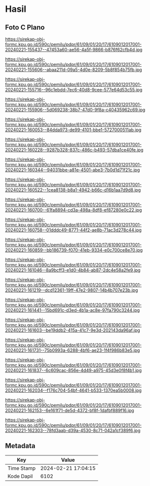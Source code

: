 # Hasil

## Foto C Plano

https://sirekap-obj-formc.kpu.go.id/590c/pemilu/pdpr/61/09/01/20/17/6109012017001-20240221-155437--47453a60-ae56-4a5f-9866-b876f62cfb4d.jpg

https://sirekap-obj-formc.kpu.go.id/590c/pemilu/pdpr/61/09/01/20/17/6109012017001-20240221-155606--abaa211d-09a5-4d0e-8209-5b8f854b75fb.jpg

https://sirekap-obj-formc.kpu.go.id/590c/pemilu/pdpr/61/09/01/20/17/6109012017001-20240221-155716--96c1ebdd-7ec6-40d8-9cee-577e64d53c55.jpg

https://sirekap-obj-formc.kpu.go.id/590c/pemilu/pdpr/61/09/01/20/17/6109012017001-20240221-155906--5d069238-38b7-47d0-9f8a-c40435962c69.jpg

https://sirekap-obj-formc.kpu.go.id/590c/pemilu/pdpr/61/09/01/20/17/6109012017001-20240221-160053--84dda973-de99-4101-bbe1-5727000511ab.jpg

https://sirekap-obj-formc.kpu.go.id/590c/pemilu/pdpr/61/09/01/20/17/6109012017001-20240221-160228--9287b328-837c-486c-b493-57dba1ce40fe.jpg

https://sirekap-obj-formc.kpu.go.id/590c/pemilu/pdpr/61/09/01/20/17/6109012017001-20240221-160344--94031bbe-a81e-4501-abe3-7b0d1d71f21c.jpg

https://sirekap-obj-formc.kpu.go.id/590c/pemilu/pdpr/61/09/01/20/17/6109012017001-20240221-160522--1cea8138-b8a1-4942-b66c-d16b1aa7d9d8.jpg

https://sirekap-obj-formc.kpu.go.id/590c/pemilu/pdpr/61/09/01/20/17/6109012017001-20240221-160700--61fa8894-cd3a-498a-8df8-ef87280e0c22.jpg

https://sirekap-obj-formc.kpu.go.id/590c/pemilu/pdpr/61/09/01/20/17/6109012017001-20240221-160758--01dddc49-8771-44f2-ae8b-71ac3d278c44.jpg

https://sirekap-obj-formc.kpu.go.id/590c/pemilu/pdpr/61/09/01/20/17/6109012017001-20240221-160859--bb186739-f070-41eb-9334-e0c700ce8e70.jpg

https://sirekap-obj-formc.kpu.go.id/590c/pemilu/pdpr/61/09/01/20/17/6109012017001-20240221-161046--8a9bcff3-e1d0-4b84-ab87-2dc4e58a2fe9.jpg

https://sirekap-obj-formc.kpu.go.id/590c/pemilu/pdpr/61/09/01/20/17/6109012017001-20240221-161219--dcd12361-19ff-47e2-9807-14b4b707e23b.jpg

https://sirekap-obj-formc.kpu.go.id/590c/pemilu/pdpr/61/09/01/20/17/6109012017001-20240221-161441--15bd691c-d3ed-4b1a-ac8e-97fa790c3244.jpg

https://sirekap-obj-formc.kpu.go.id/590c/pemilu/pdpr/61/09/01/20/17/6109012017001-20240221-161603--be19ddb2-415a-41c7-9e3d-202143da96af.jpg

https://sirekap-obj-formc.kpu.go.id/590c/pemilu/pdpr/61/09/01/20/17/6109012017001-20240221-161731--75b0993a-6288-4bf6-ae23-1f4f986b83e5.jpg

https://sirekap-obj-formc.kpu.go.id/590c/pemilu/pdpr/61/09/01/20/17/6109012017001-20240221-161837--6c609cac-856e-4d49-a975-45d3e0f8f4b1.jpg

https://sirekap-obj-formc.kpu.go.id/590c/pemilu/pdpr/61/09/01/20/17/6109012017001-20240221-162034--f176c704-54bf-4641-b533-1370ea5b0008.jpg

https://sirekap-obj-formc.kpu.go.id/590c/pemilu/pdpr/61/09/01/20/17/6109012017001-20240221-162153--6e161f71-de5d-4372-bf8f-1dafbf889f16.jpg

https://sirekap-obj-formc.kpu.go.id/590c/pemilu/pdpr/61/09/01/20/17/6109012017001-20240221-162303--78fd3aab-d39a-4530-8c71-042a1cf389f6.jpg


## Metadata

| Key        | Value               |
| ---------- | ------------------- |
| Time Stamp | 2024-02-21 17:04:15 |
| Kode Dapil | 6102                |



